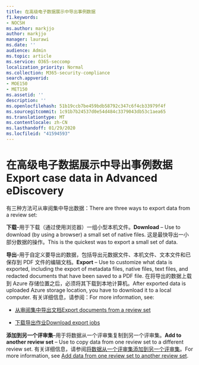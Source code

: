 ```yaml
---
title: 在高级电子数据展示中导出事例数据
f1.keywords:
- NOCSH
ms.author: markjjo
author: markjjo
manager: laurawi
ms.date: ''
audience: Admin
ms.topic: article
ms.service: O365-seccomp
localization_priority: Normal
ms.collection: M365-security-compliance
search.appverid:
- MOE150
- MET150
ms.assetid: ''
description: ''
ms.openlocfilehash: 51b19ccb7be459bdb58792c347c6f4cb33979f4f
ms.sourcegitcommit: 1c91b7b24537d0e54d484c3379043db53c1aea65
ms.translationtype: MT
ms.contentlocale: zh-CN
ms.lasthandoff: 01/29/2020
ms.locfileid: "41594593"
---
```

# <a name="export-case-data-in-advanced-ediscovery"></a><span data-ttu-id="aa031-102">在高级电子数据展示中导出事例数据</span><span class="sxs-lookup"><span data-stu-id="aa031-102">Export case data in Advanced eDiscovery</span></span>

<span data-ttu-id="aa031-103">有三种方法可从审阅集中导出数据：</span><span class="sxs-lookup"><span data-stu-id="aa031-103">There are three ways to export data from a review set:</span></span>

<span data-ttu-id="aa031-104">**下载**–用于下载（通过使用浏览器）一组小型本机文件。</span><span class="sxs-lookup"><span data-stu-id="aa031-104">**Download** – Use to download (by using a browser) a small set of native files.</span></span> <span data-ttu-id="aa031-105">这是最快导出一小部分数据的操作。</span><span class="sxs-lookup"><span data-stu-id="aa031-105">This is the quickest was to export a small set of data.</span></span>

<span data-ttu-id="aa031-106">**导出**–用于自定义要导出的数据，包括导出元数据文件、本机文件、文本文件和已保存到 PDF 文件的编辑文档。</span><span class="sxs-lookup"><span data-stu-id="aa031-106">**Export** – Use to customize what data is exported, including the export of metadata files, native files, text files, and redacted documents that have been saved to a PDF file.</span></span> <span data-ttu-id="aa031-107">在将导出的数据上载到 Azure 存储位置之后，必须将其下载到本地计算机。</span><span class="sxs-lookup"><span data-stu-id="aa031-107">After exported data is uploaded Azure storage location, you have to download it to a local computer.</span></span> <span data-ttu-id="aa031-108">有关详细信息，请参阅：</span><span class="sxs-lookup"><span data-stu-id="aa031-108">For more information, see:</span></span> 

   - [<span data-ttu-id="aa031-109">从审阅集中导出文档</span><span class="sxs-lookup"><span data-stu-id="aa031-109">Export documents from a review set</span></span>](export-documents-from-review-set.md)

   - [<span data-ttu-id="aa031-110">下载导出作业</span><span class="sxs-lookup"><span data-stu-id="aa031-110">Download export jobs</span></span>](download-export-jobs.md)

<span data-ttu-id="aa031-111">**添加到另一个评审集**–用于将数据从一个评审集复制到另一个评审集。</span><span class="sxs-lookup"><span data-stu-id="aa031-111">**Add to another review set** – Use to copy data from one review set to a different review set.</span></span> <span data-ttu-id="aa031-112">有关详细信息，请参阅[将数据从一个评审集添加到另一个评审集](add-data-to-review-set-from-another-review-set.md)。</span><span class="sxs-lookup"><span data-stu-id="aa031-112">For more information, see [Add data from one review set to another review set](add-data-to-review-set-from-another-review-set.md).</span></span> 
